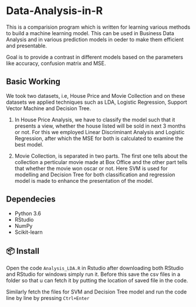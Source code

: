 # Data-Analysis-in-R

This is a comparision program which is written for learning various methods to build a machine learning model. This can be used in Business Data Analysis and in various prediction models in oeder to make them efficient and presentable.

Goal is to provide a contrast in different models based on the parameters like accuracy, confusion matrix and MSE.

## Basic Working 

We took two datasets, i.e, House Price and Movie Collection and on these datasets we applied techniques such as LDA, Logistic Regression, Support Vector Machine and Decision Tree. 

1. In House Price Analysis, we have to classify the model such that it presents a view, whether the house listed will be sold in next 3 months or not. For this we employed Linear Discriminant Analysis and Logistic Regression, after which the MSE for both is calculated to examine the best model.

2. Movie Collection, is separated in two parts. The first one tells about the collection a perticular movie made at Box Office and the other part tells that whether the movie won oscar or not. Here SVM is used for modelling and Decision Tree for both classification and regression model is made to enhance the presentation of the model. 

## Dependecies

- Python 3.6
- RStudio
- NumPy
- Scikit-learn

## 📦 Install

Open the code ```Analysis_LDA.R``` in Rstudio after downloading both RStudio and RStudio for windows simply run it. Before this save the csv files in a folder so that u can fetch it by putting the location of saved file in the code.

Similarly fetch the files for SVM and Decision Tree model and run the code line by line by pressing ```Ctrl+Enter```
